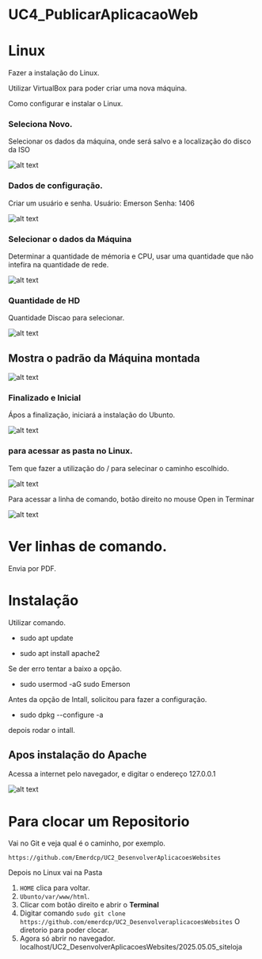 # UC4_PublicarAplicacaoWeb

# Linux

Fazer a instalação do Linux.

Utilizar VirtualBox para poder criar uma nova máquina.

Como configurar e instalar o Linux.

### Seleciona Novo.

Selecionar os dados da máquina, onde será salvo e a localização do disco da ISO

![alt text](image-1.png)

### Dados de configuração.

Criar um usuário e senha.
Usuário: Emerson
Senha: 1406

![alt text](image-2.png)

### Selecionar o dados da Máquina

Determinar a quantidade de mémoria e CPU, usar uma quantidade que não intefira na quantidade de rede.

![alt text](image-3.png)

### Quantidade de HD

Quantidade Discao para selecionar.

![alt text](image-4.png)

## Mostra o padrão da Máquina montada

![alt text](image.png)

### Finalizado e Inicial

Ápos a finalização, iniciará a instalação do Ubunto.

![alt text](image-5.png)

### para acessar as pasta no Linux.

Tem que fazer a utilização do / para selecinar o caminho escolhido.

![alt text](image-8.png)

Para acessar a linha de comando, botão direito no mouse Open in Terminar

![alt text](image-9.png)

# Ver linhas de comando.

Envia por PDF.

# Instalação

Utilizar comando.

- sudo apt update

- sudo apt install apache2

Se der erro tentar a baixo a opção.

- sudo usermod -aG sudo Emerson

Antes da opção de Intall, solicitou para fazer a configuração.

- sudo dpkg --configure -a

depois rodar o intall.

## Apos instalação do Apache

Acessa a internet pelo navegador, e digitar o endereço 127.0.0.1

![alt text](image-10.png)


# Para clocar um Repositorio

Vai no Git e veja qual é o caminho, por exemplo.

`https://github.com/Emerdcp/UC2_DesenvolverAplicacoesWebsites`

Depois no Linux vai na Pasta 

01. `HOME` clica para voltar. 
02. `Ubunto/var/www/html`.
03. Clicar com botão direito e abrir o **Terminal**
04. Digitar comando `sudo git clone https://github.com/emerdcp/UC2_DesenvolveraplicacoesWebsites`
    O diretorio para poder clocar.
05. Agora só abrir no navegador.
    localhost/UC2_DesenvolverAplicacoesWebsites/2025.05.05_siteloja







